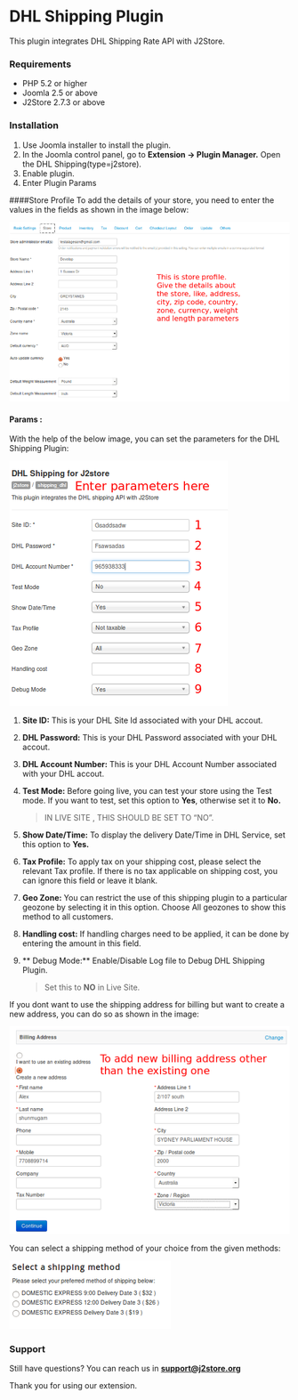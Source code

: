 # DHL Shipping Plugin

This plugin integrates DHL Shipping Rate API with J2Store.

### Requirements

* PHP 5.2 or higher
* Joomla 2.5 or above
* J2Store 2.7.3 or above

### Installation

1. Use Joomla installer to install the plugin.
2. In the Joomla control panel, go to **Extension -> Plugin Manager.** Open the DHL Shipping(type=j2store).
3. Enable plugin.
4. Enter Plugin Params
 
####Store Profile
To add the details of your store, you need to enter the values in the fields as shown in the image below:

![Store Profile](./assets/images/dhl1.png)

#### Params :

With the help of the below image, you can set the parameters for the DHL Shipping Plugin:

![Parameters](./assets/images/dhl2.png)

1. **Site ID:**
	This is your DHL Site Id associated with your DHL accout.

2. **DHL Password:**
	This is your DHL Password associated with your DHL accout.

3. **DHL Account Number:**
	This is your DHL Account Number associated with your DHL accout.

4. **Test Mode:**
	Before going live, you can test your store using the Test mode. If you want to test, set this option to **Yes**, otherwise set it to **No.**

    >IN LIVE SITE , THIS	SHOULD BE SET TO “NO”.

5. **Show Date/Time:**
	To display the delivery Date/Time in DHL Service, set this option to **Yes.**

6. **Tax Profile:**
	To apply tax on your shipping cost, please select the relevant Tax profile. If there is no tax applicable on shipping cost, you can ignore this field or leave it blank.

7. **Geo Zone:**
    You can restrict the use of this shipping plugin to a particular geozone by selecting it in this option. Choose All geozones to show this method to all customers.

8. **Handling cost:**
	If handling charges need to be applied, it can be done by entering the amount in this field.

9. ** Debug Mode:**
	Enable/Disable Log file to Debug DHL Shipping Plugin.     
    >Set this to **NO** in Live Site.

If you dont want to use the shipping address for billing but want to create a new address, you can do so as shown in the image:

![Billing Address](./assets/images/dhl3.png)

You can select a shipping method of your choice from the given methods:

![Shipping Methods](./assets/images/dhl4.png)

### Support
Still have questions? You can reach us in **support@j2store.org** 

Thank you for using our extension.